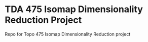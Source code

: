 # TDA 475 Isomap Dimensionality Reduction Project
Repo for Topo 475 Isomap Dimensionality Reduction project
